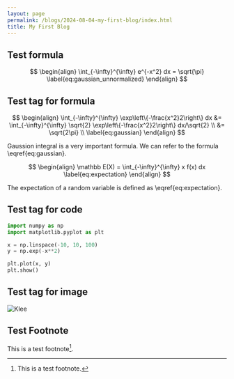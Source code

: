```yaml
---
layout: page
permalink: /blogs/2024-08-04-my-first-blog/index.html
title: My First Blog
---
```


## Test formula

$$
\begin{align}
\int_{-\infty}^{\infty} e^{-x^2} dx = \sqrt{\pi}
\label{eq:gaussian_unnormalized}
\end{align}
$$

## Test tag for formula

$$
\begin{align}
\int_{-\infty}^{\infty} \exp\left\{-\frac{x^2}2\right\} dx &= \int_{-\infty}^{\infty} \sqrt{2} \exp\left\{-\frac{x^2}2\right\} dx/\sqrt{2} \\
&= \sqrt{2\pi} \\
\label{eq:gaussian}
\end{align}
$$

Gaussion integral is a very important formula. We can refer to the formula \eqref{eq:gaussian}.

$$
\begin{align}
\mathbb E(X) = \int_{-\infty}^{\infty} x f(x) dx
\label{eq:expectation}
\end{align}
$$

The expectation of a random variable is defined as \eqref{eq:expectation}.

## Test tag for code

```python
import numpy as np
import matplotlib.pyplot as plt

x = np.linspace(-10, 10, 100)
y = np.exp(-x**2)

plt.plot(x, y)
plt.show()
```

## Test tag for image

![Klee](https://chia202.github.io/images/klee1.png)

## Test Footnote

This is a test footnote[^1].

[^1]: This is a test footnote.
